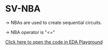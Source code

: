 # SV-NBA
<p>-> NBAs are used to create sequential circuits.</p>
<p>-> NBA operator is "<="</p>
<a href = "https://edaplayground.com/x/cbby">Click here to open the code in EDA Playground</a>
